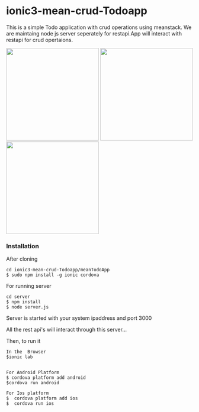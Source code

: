# ionic3-mean-crud-Todoapp
This is a simple Todo application with crud operations using meanstack. We are maintaing node js server seperately for restapi.App will interact with restapi for crud opertaions.


<div>
<img  src="https://user-images.githubusercontent.com/15616596/31864155-6816e8ea-b776-11e7-8fe4-ed00a94ac4a8.png" width="250">

<img  src="https://user-images.githubusercontent.com/15616596/31864157-6ad2cd7e-b776-11e7-8892-c2adbc723f71.png" width="250">

<img  src="https://user-images.githubusercontent.com/15616596/31864158-6db378fe-b776-11e7-82ec-9dc319af167c.png" width="250">
</div>






### Installation

After cloning
```
cd ionic3-mean-crud-Todoapp/meanTodoApp
$ sudo npm install -g ionic cordova

```
For running server

````
cd server
$ npm install
$ node server.js

````
<p>
Server is started with your system ipaddress and port 3000
</p>
<p>
All the rest api's will interact through this server...
</p>

Then, to run it

```
In the  Browser
$ionic lab


For Android Platform 
$ cordova platform add android
$cordova run android

For Ios platform 
$  cordova platform add ios
$  cordova run ios
```
